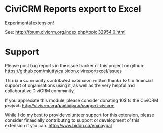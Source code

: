 CiviCRM Reports export to Excel
===============================

Experimental extension!

See: http://forum.civicrm.org/index.php/topic,32954.0.html


Support
=======

Please post bug reports in the issue tracker of this project on github:
https://github.com/mlutfy/ca.bidon.civireportexcel/issues

This is a community contributed extension written thanks to the financial
support of organisations using it, as well as the very helpful and collaborative
CiviCRM community.

If you appreciate this module, please consider donating 10$ to the CiviCRM project:
http://civicrm.org/participate/support-civicrm

While I do my best to provide volunteer support for this extension, please
consider financially contributing to support or development of this extension
if you can.
http://www.bidon.ca/en/paypal
